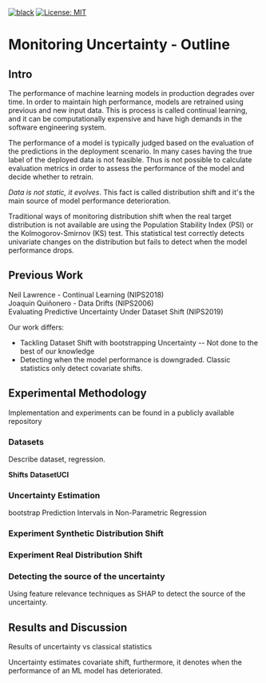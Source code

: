 [![black](https://img.shields.io/badge/code%20style-black-000000.svg?style=plastic)](https://github.com/psf/black)
[![License: MIT](https://img.shields.io/badge/License-MIT-blue.svg?color=g&style=plastic)](https://opensource.org/licenses/MIT)

# Monitoring Uncertainty - Outline

## Intro
The performance of machine learning models in production degrades over time.
In order to maintain high performance, models are retrained using previous and new input data. 
This is process is called continual learning, and it can be computationally expensive and have high demands in the software engineering system.

The performance of a model is typically judged based on the evaluation of the predictions in the deployment scenario. 
In many cases having the true label of the deployed data is not feasible. Thus is not possible to calculate evaluation metrics in order to assess the performance of the model and decide whether to retrain.

*Data is not static, it evolves*.
This fact is called distribution shift and it's the main source of model performance deterioration. 

Traditional ways of monitoring distribution shift when the real target distribution is not available are using the
Population Stability Index (PSI) or the Kolmogorov-Smirnov (KS) test. This statistical test correctly detects univariate changes
on the distribution but fails to detect when the model performance drops.

## Previous Work
Neil Lawrence - Continual Learning (NIPS2018) \
Joaquin Quiñonero - Data Drifts (NIPS2006) \
Evaluating Predictive Uncertainty Under Dataset Shift (NIPS2019)

Our work differs:
 - Tackling Dataset Shift with bootstrapping Uncertainty -- Not done to the best of our knowledge
 - Detecting when the model performance is downgraded. Classic statistics only detect covariate shifts.

## Experimental Methodology
Implementation and experiments can be found in a publicly available repository

### Datasets
Describe dataset, regression.

**Shifts**
**DatasetUCI**


### Uncertainty Estimation
bootstrap Prediction Intervals in Non-Parametric Regression

### Experiment Synthetic Distribution Shift

### Experiment Real Distribution Shift

### Detecting the source of the uncertainty

Using feature relevance techniques as SHAP to detect the source of the uncertainty.

## Results and Discussion
Results of uncertainty vs classical statistics

Uncertainty estimates covariate shift, furthermore, it denotes when the performance of an ML model has deteriorated.
